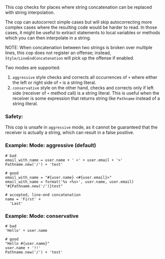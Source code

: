 This cop checks for places where string concatenation
can be replaced with string interpolation.

The cop can autocorrect simple cases but will skip autocorrecting
more complex cases where the resulting code would be harder to read.
In those cases, it might be useful to extract statements to local
variables or methods which you can then interpolate in a string.

NOTE: When concatenation between two strings is broken over multiple
lines, this cop does not register an offense; instead,
`Style/LineEndConcatenation` will pick up the offense if enabled.

Two modes are supported:
1. `aggressive` style checks and corrects all occurrences of `+` where
either the left or right side of `+` is a string literal.
2. `conservative` style on the other hand, checks and corrects only if
left side (receiver of `+` method call) is a string literal.
This is useful when the receiver is some expression that returns string like `Pathname`
instead of a string literal.

### Safety:

This cop is unsafe in `aggressive` mode, as it cannot be guaranteed that
the receiver is actually a string, which can result in a false positive.

### Example: Mode: aggressive (default)
    # bad
    email_with_name = user.name + ' <' + user.email + '>'
    Pathname.new('/') + 'test'

    # good
    email_with_name = "#{user.name} <#{user.email}>"
    email_with_name = format('%s <%s>', user.name, user.email)
    "#{Pathname.new('/')}test"

    # accepted, line-end concatenation
    name = 'First' +
      'Last'

### Example: Mode: conservative
    # bad
    'Hello' + user.name

    # good
    "Hello #{user.name}"
    user.name + '!!'
    Pathname.new('/') + 'test'
